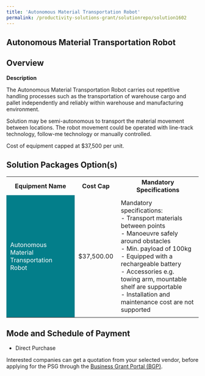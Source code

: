 ```yaml
---
title: 'Autonomous Material Transportation Robot'
permalink: /productivity-solutions-grant/solutionrepo/solution1602
---
```


## Autonomous Material Transportation Robot

## Overview

**Description**

The Autonomous Material Transportation Robot carries out repetitive handling processes such as the transportation of warehouse cargo and pallet independently and reliably within warehouse and manufacturing environment.

Solution may be semi-autonomous to transport the material movement between locations. The robot movement could be operated with line-track technology, follow-me technology or manually controlled.

Cost of equipment capped at $37,500 per unit. 

## Solution Packages Option(s)

<table>
<tr>
<th><b>Equipment Name</b></th>
<th><b>Cost Cap</b></th>
<th><b>Mandatory Specifications</b></th>
</tr>
<tr>
<td style='padding: 10px; background-color: #037E8A; color: #FFFFFF;'>Autonomous Material Transportation Robot</td>
<td style='padding: 10px;'>$37,500.00</td>
<td style='padding: 10px;'>Mandatory specifications: <br>- Transport materials between points<br>- Manoeuvre safely around obstacles<br>- Min. payload of 100kg<br>- Equipped with a rechargeable battery<br>- Accessories e.g. towing arm, mountable shelf are supportable<br>- Installation and maintenance cost are not supported</td>
</tr>
</table>

## Mode and Schedule of Payment

 - Direct Purchase

Interested companies can get a quotation from your selected vendor, before applying for the PSG through the <a href='https://www.businessgrants.gov.sg/' target='_blank' rel='noopener'>Business Grant Portal (BGP)</a>.

<script src="/jquery/resize-tables.js"></script>
